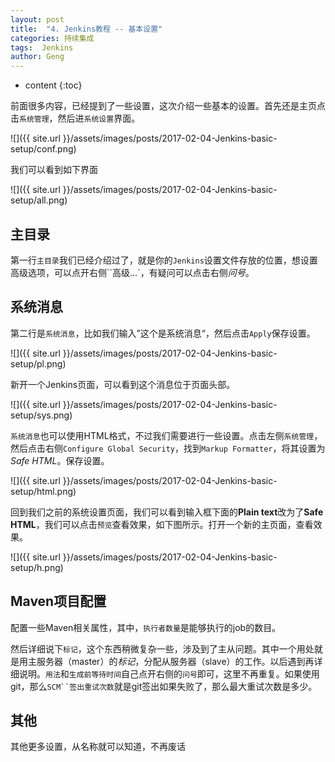 ```yaml
---
layout: post
title:  "4. Jenkins教程 -- 基本设置"
categories: 持续集成
tags:  Jenkins
author: Geng
---
```


* content
{:toc}

前面很多内容，已经提到了一些设置，这次介绍一些基本的设置。首先还是主页点击`系统管理`，然后进`系统设置`界面。

![]({{ site.url }}/assets/images/posts/2017-02-04-Jenkins-basic-setup/conf.png)




我们可以看到如下界面

![]({{ site.url }}/assets/images/posts/2017-02-04-Jenkins-basic-setup/all.png)
## 主目录
第一行`主目录`我们已经介绍过了，就是你的`Jenkins`设置文件存放的位置，想设置高级选项，可以点开右侧``高级...`，有疑问可以点击右侧*问号*。

## 系统消息
第二行是`系统消息`，比如我们输入”这个是系统消息“，然后点击`Apply`保存设置。

![]({{ site.url }}/assets/images/posts/2017-02-04-Jenkins-basic-setup/pl.png)

新开一个Jenkins页面，可以看到这个消息位于页面头部。

![]({{ site.url }}/assets/images/posts/2017-02-04-Jenkins-basic-setup/sys.png)

`系统消息`也可以使用HTML格式，不过我们需要进行一些设置。点击左侧`系统管理`，然后点击右侧`Configure Global Security`，找到`Markup Formatter`，将其设置为*Safe HTML*。保存设置。

![]({{ site.url }}/assets/images/posts/2017-02-04-Jenkins-basic-setup/html.png)

回到我们之前的系统设置页面，我们可以看到输入框下面的**Plain text**改为了**Safe HTML**，我们可以点击`预览`查看效果，如下图所示。打开一个新的主页面，查看效果。

![]({{ site.url }}/assets/images/posts/2017-02-04-Jenkins-basic-setup/h.png)

## Maven项目配置
配置一些Maven相关属性，其中，`执行者数量`是能够执行的job的数目。

然后详细说下`标记`，这个东西稍微复杂一些，涉及到了主从问题。其中一个用处就是用主服务器（master）的*标记*，分配从服务器（slave）的工作。以后遇到再详细说明。`用法`和`生成前等待时间`自己点开右侧的`问号`即可，这里不再重复。如果使用git，那么`SCM``签出重试次数`就是git签出如果失败了，那么最大重试次数是多少。

## 其他
其他更多设置，从名称就可以知道，不再废话
